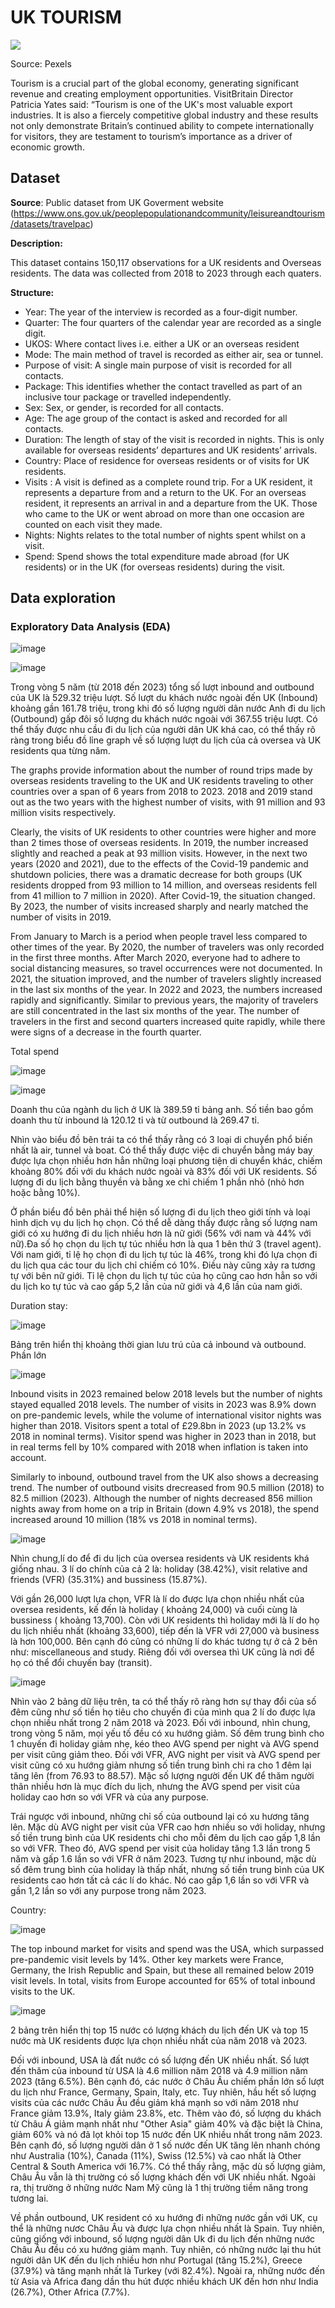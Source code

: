 # UK TOURISM
![](https://images.pexels.com/photos/672532/pexels-photo-672532.jpeg)

Source: Pexels

Tourism is a crucial part of the global economy, generating significant revenue and creating employment opportunities. VisitBritain Director Patricia Yates said: “Tourism is one of the UK's most valuable export industries. It is also a fiercely competitive global industry and these results not only demonstrate Britain’s continued ability to compete internationally for visitors, they are testament to tourism’s importance as a driver of economic growth.

## Dataset

**Source**: Public dataset from UK Goverment website (https://www.ons.gov.uk/peoplepopulationandcommunity/leisureandtourism/datasets/travelpac)

**Description:**

This dataset contains 150,117 observations for a UK residents and Overseas residents. The data was collected from 2018 to 2023 through each quaters.

**Structure:**

- Year: The year of the interview is recorded as a four-digit number.
- Quarter: The four quarters of the calendar year are recorded as a single digit.
- UKOS: Where contact lives i.e. either a UK or an overseas resident
- Mode: The main method of travel is recorded as either air, sea or tunnel.
- Purpose of visit: A single main purpose of visit is recorded for all contacts.
- Package: This identifies whether the contact travelled as part of an inclusive tour package or travelled independently.
- Sex: Sex, or gender, is recorded for all contacts.
- Age: The age group of the contact is asked and recorded for all contacts.
- Duration: The length of stay of the visit is recorded in nights. This is only available for overseas residents’ departures and UK residents’ arrivals.
- Country: Place of residence for overseas residents or of visits for UK residents.
- Visits : A visit is defined as a complete round trip. For a UK resident, it represents a departure from and a return to the UK. For an overseas resident, it represents an arrival in and a departure from the UK. Those who came to the UK or went abroad on more than one occasion are counted on each visit they made.
- Nights: Nights relates to the total number of nights spent whilst on a visit.
- Spend: Spend shows the total expenditure made abroad (for UK residents) or in the UK (for overseas residents) during the visit. 

## Data exploration
  
### Exploratory Data Analysis (EDA)

![image](https://github.com/user-attachments/assets/b79163a7-1108-4ad6-ae67-e8bfbb44d4b3)

![image](https://github.com/user-attachments/assets/63581276-0594-49dd-894f-a019abf9d42c)

Trong vòng 5 năm (từ 2018 đến 2023) tổng số lượt inbound and outbound của UK là 529.32 triệu lượt. Số lượt du khách nước ngoài đến UK (Inbound) khoảng gần 161.78 triệu, trong khi đó số lượng người dân nước Anh đi du lịch (Outbound) gấp đôi số lượng du khách nước ngoài với 367.55 triệu lượt. Có thể thấy được nhu cầu đi du lịch của người dân UK khá cao, có thể thấy rõ ràng trong biểu đồ lỉne graph về số lượng lượt du lịch của cả oversea và UK residents qua từng năm. 

The graphs provide information about the number of round trips made by overseas residents traveling to the UK and UK residents traveling to other countries over a span of 6 years from 2018 to 2023. 2018 and 2019 stand out as the two years with the highest number of visits, with 91 million and 93 million visits respectively.

Clearly, the visits of UK residents to other countries were higher and more than 2 times those of overseas residents. In 2019, the number increased slightly and reached a peak at 93 million visits. However, in the next two years (2020 and 2021), due to the effects of the Covid-19 pandemic and shutdown policies, there was a dramatic decrease for both groups (UK residents dropped from 93 million to 14 million, and overseas residents fell from 41 million to 7 million in 2020). After Covid-19, the situation changed. By 2023, the number of visits increased sharply and nearly matched the number of visits in 2019.

From January to March is a period when people travel less compared to other times of the year. By 2020, the number of travelers was only recorded in the first three months. After March 2020, everyone had to adhere to social distancing measures, so travel occurrences were not documented. In 2021, the situation improved, and the number of travelers slightly increased in the last six months of the year. In 2022 and 2023, the numbers increased rapidly and significantly. Similar to previous years, the majority of travelers are still concentrated in the last six months of the year. The number of travelers in the first and second quarters increased quite rapidly, while there were signs of a decrease in the fourth quarter.

Total spend

![image](https://github.com/user-attachments/assets/360fd3ef-986b-409c-b382-e2c40bf51026)


 ![image](https://github.com/user-attachments/assets/2f549b3a-2e4a-4842-85ae-2359db0caa2e)

 Doanh thu của ngành du lịch ở UK là 389.59 tỉ bảng anh. Số tiền bao gồm doanh thu từ inbound là 120.12 tỉ và từ outbound là 269.47 tỉ.

Nhìn vào biểu đồ bên trái ta có thể thấy rằng có 3 loại di chuyển phổ biến nhất là air, tunnel và boat. Có thể thấy được việc di chuyển bằng máy bay được lựa chọn nhiều hơn hẳn những loại phương tiện di chuyển khác, chiếm khoảng 80% đối với du khách nước ngoài và 83% đối với UK residents. Số lượng đi du lịch bằng thuyền và bằng xe chỉ chiếm 1 phần nhỏ (nhỏ hơn hoặc bằng 10%).

Ở phần biểu đồ bên phải thể hiện số lượng đi du lịch theo giới tính và loại hình dịch vụ du lịch họ chọn. Có thể dễ dàng thấy được rằng số lượng nam giới có xu hướng đi du lịch nhiều hơn là nữ giới (56% với nam và 44% với nữ).Đa số họ chọn du lịch tự túc nhiều hơn là qua 1 bên thứ 3 (travel agent). Với nam giới, tỉ lệ họ chọn đi du lịch tự túc là 46%, trong khi đó lựa chọn đi du lịch qua các tour du lịch chỉ chiếm có 10%. Điều này cũng xảy ra tương tự với bên nữ giới. Tỉ lệ chọn du lịch tự túc của họ cũng cao hơn hẳn so với du lịch ko tự túc và cao gấp 5,2 lần của nữ giới và 4,6 lần của nam giới.


Duration stay:

![image](https://github.com/user-attachments/assets/fd72fe87-4ce9-4fbe-834c-74aa2e1a4edf)

Bảng trên hiển thị khoảng thời gian lưu trú của cả inbound và outbound. Phần lớn

![image](https://github.com/user-attachments/assets/6051cb4e-2c69-404f-adb8-295f1c5113fe)

Inbound visits in 2023 remained below 2018 levels but the number of nights stayed equalled 2018 levels. The number of visits in 2023 was 8.9% down on pre-pandemic levels, while the volume of international visitor nights was higher than 2018. Visitors spent a total of £29.8bn in 2023 (up 13.2% vs 2018 in nominal terms). Visitor spend was higher in 2023 than in 2018, but in real terms fell by 10% compared with 2018 when inflation is taken into account. 

Similarly to inbound, outbound travel from the UK also shows a decreasing trend. The number of outbound visits drecreased from 90.5 million (2018) to 82.5 million (2023). Although the number of nights decreased 856 million nights away from home on a trip in Britain (down 4.9% vs 2018), the spend increased around 10 million (18% vs 2018 in nominal terms).

![image](https://github.com/user-attachments/assets/ebfbf9e2-599d-4924-bd80-5c0f30ccc045)

Nhìn chung,lí do để đi du lịch của oversea residents và UK residents khá giống nhau. 3 lí do chính của cả 2 là: holiday (38.42%), visit relative and friends (VFR) (35.31%) and bussiness (15.87%). 

Với gần 26,000 lượt lựa chọn, VFR là lí do được lựa chọn nhiều nhất của oversea residents, kế đến là holiday ( khoảng 24,000) và cuối cùng là bussiness ( khoảng 13,700). Còn với UK residents thì holiday mới là lí do họ du lịch nhiều nhất (khoảng 33,600), tiếp đến là VFR với 27,000 và business là hơn 100,000. Bên cạnh đó cũng có những lí do khác tương tự ở cả 2 bên như: miscellaneous and study. Riêng đối với oversea thì UK cũng là nơi để họ có thể đổi chuyến bay (transit).

![image](https://github.com/user-attachments/assets/b337e7e7-cff5-41dc-a920-2b04344ef562)

Nhìn vào 2 bảng dữ liệu trên, ta có thể thấy rõ ràng hơn sự thay đổi của số đêm cũng như số tiền họ tiêu cho chuyến đi của mình qua 2 lí do được lựa chọn nhiều nhất trong 2 năm 2018 và 2023. Đối với inbound, nhìn chung, trong vòng 5 năm, mọi yếu tố đều có xu hướng giảm. Số đêm trung bình cho 1 chuyến đi holiday giảm nhẹ, kéo theo AVG spend per night và AVG spend per visit cũng giảm theo. Đối với VFR, AVG night per visit và AVG spend per visit cũng có xu hướng giảm nhưng số tiền trung bình chi ra cho 1 đêm lại tăng lên (from 76.93 to 88.57). Mặc số lượng người đến UK để thăm người thân nhiều hơn là mục đích du lịch, nhưng the AVG spend per visit của holiday cao hơn so với VFR và của any purpose.

Trái ngược với inbound, những chỉ số của outbound lại có xu hương tăng lên. Mặc dù AVG night per visit của VFR cao hơn nhiều so với holiday, nhưng số tiền trung bình của UK residents chi cho mỗi đêm du lịch cao gấp 1,8 lần so với VFR. Theo đó, AVG spend per visit của holiday tăng 1.3 lần trong 5 năm và gấp 1.6 lần so với VFR ở năm 2023. Tương tự như inbound, mặc dù số đêm trung bình của holiday là thấp nhất, nhưng số tiền trung bình của UK residents cao hơn tất cả các lí do khác. Nó cao gấp 1,6 lần so với VFR và gần 1,2 lần so với any purpose trong năm 2023.

Country:

![image](https://github.com/user-attachments/assets/4175225e-0143-40aa-a438-ae972e065585)

The top inbound market for visits and spend was the USA, which surpassed pre-pandemic visit levels by 14%. Other key markets were France, Germany, the Irish Republic and Spain, but these all remained below 2019 visit levels. In total, visits from Europe accounted for 65% of total inbound visits to the UK.

![image](https://github.com/user-attachments/assets/450a6424-cc5b-4a31-98f8-71a42f0b06ab)

2 bảng trên hiển thị top 15 nước có lượng khách du lịch đến UK và top 15 nước mà UK residents được lựa chọn nhiều nhất của năm 2018 và 2023. 

Đối với inbound, USA là đất nước có số lượng đến UK nhiều nhất. Số lượt đến thăm của inbound từ USA là 4.6 million năm 2018 và 4.9 million năm 2023 (tăng 6.5%). Bên cạnh đó, các nước ở Châu Âu chiếm phần lớn số lượt du lịch như France, Germany, Spain, Italy, etc. Tuy nhiên, hầu hết số lượng visits của các nước Châu Âu đều giảm khá mạnh so với năm 2018 như France giảm 13.9%, Italy giảm 23.8%, etc. Thêm vào đó, số lượng du khách từ Châu Á giảm mạnh nhất như "Other Asia" giảm 40% và đặc biệt là China, giảm 60% và nó đã lọt khỏi top 15 nước đến UK nhiều nhất trong năm 2023. Bên cạnh đó, số lượng người dân ở 1 số nước đến UK tăng lên nhanh chóng như Australia (10%), Canada (11%), Swiss (12.5%) và cao nhất là Other Central & South America với 16.7%. Có thể thấy rằng, mặc dù số lượng giảm, Châu Âu vẫn là thị trường có số lượng khách đến với UK nhiều nhất. Ngoài ra, thị trường ở những nước Nam Mỹ cũng là 1 thị trường tiềm năng trong tương lai.

Về phần outbound, UK resident có xu hướng đi những nước gần với UK, cụ thể là những nươc Châu Âu và được lựa chọn nhiều nhất là Spain. Tuy nhiên, cũng giống với inbound, số lượng người dân Uk đi du lịch đến những nước Châu Âu đều có xu hướng giảm mạnh. Tuy nhiên, có những nước lại thu hút người dân UK đến du lịch nhiều hơn như Portugal (tăng 15.2%), Greece (37.9%) và tăng mạnh nhất là Turkey (với 82.4%). Ngoài ra, những nước đến từ Asia và Africa đang dần thu hút được nhiều khách UK đến hơn như India (26.7%), Other Africa (7.7%).






